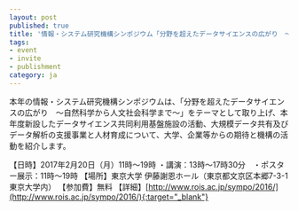 ```yaml
---
layout: post
published: true
title: '情報・システム研究機構シンポジウム「分野を超えたデータサイエンスの広がり　〜自然科学から人文社会科学まで〜」(2017年2月20日)が開催されます。'
tags:
- event
- invite
- publishment
category: ja
---
```

本年の情報・システム研究機構シンポジウムは、「分野を超えたデータサイエンスの広がり　〜自然科学から人文社会科学まで〜」をテーマとして取り上げ、本年度新設したデータサイエンス共同利用基盤施設の活動、大規模データ共有及びデータ解析の支援事業と人材育成について、大学、企業等からの期待と機構の活動を紹介します。

 
【日時】2017年2月20日（月）11時〜19時 ・講演：13時〜17時30分　・ポスター展示：11時〜19時
【場所】東京大学 伊藤謝恩ホール（東京都文京区本郷7-3-1 東京大学内）
【参加費】無料
【詳細】[http://www.rois.ac.jp/sympo/2016/](http://www.rois.ac.jp/sympo/2016/){:target="_blank"}